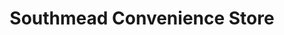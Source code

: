 ---
title: "Southmead Convenience Store"
url: /bristol/southmead-convenience-store/
shop: Lebensmittel
---